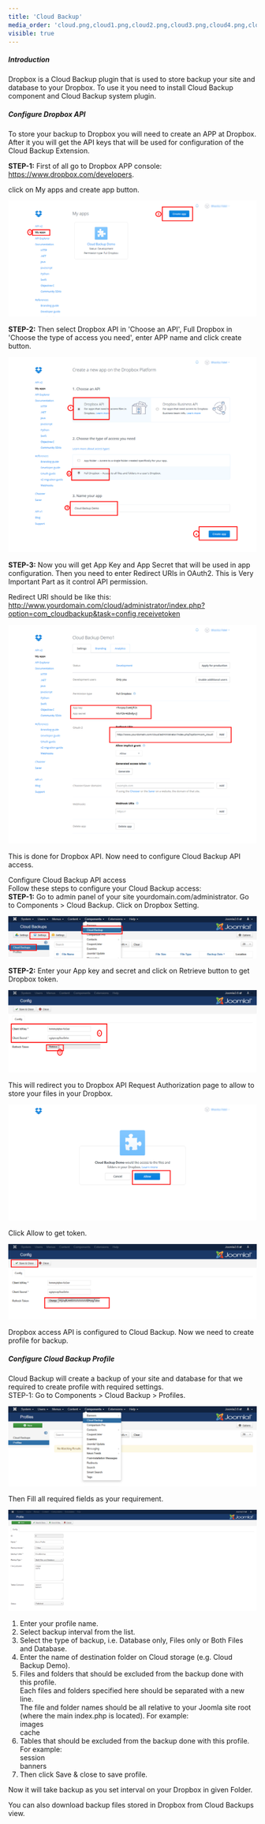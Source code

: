 ```yaml
---
title: 'Cloud Backup'
media_order: 'cloud.png,cloud1.png,cloud2.png,cloud3.png,cloud4.png,cloud5.png,cloud6.png,cloud7.png,cloud8.png'
visible: true
---
```


##### **Introduction**

Dropbox is a Cloud Backup plugin that is used to store backup your site and database to your Dropbox. To use it you need to install Cloud Backup component and Cloud Backup system plugin.

##### **Configure Dropbox API**

To store your backup to Dropbox you will need to create an APP at Dropbox. After it you will get the API keys that will be used for configuration of the Cloud Backup Extension.

**STEP-1:** First of all go to Dropbox APP console: https://www.dropbox.com/developers.

click on My apps and create app button.

![](cloud.png)

**STEP-2:** Then select Dropbox API in 'Choose an API', Full Dropbox in 'Choose the type of access you need', enter APP name and click create button.

![](cloud1.png)

**STEP-3:** Now you will get App Key and App Secret that will be used in app configuration. Then you need to enter Redirect URIs in OAuth2. This is Very Important Part as it control API permission.

Redirect URI should be like this: http://www.yourdomain.com/cloud/administrator/index.php?option=com_cloudbackup&task=config.receivetoken

![](cloud2.png)

This is done for Dropbox API. Now need to configure Cloud Backup API access.

Configure Cloud Backup API access<br>
Follow these steps to configure your Cloud Backup access:<br>
**STEP-1:** Go to admin panel of your site yourdomain.com/administrator. Go to Components > Cloud Backup. Click on Dropbox Setting.

![](cloud3.png)

**STEP-2:** Enter your App key and secret and click on Retrieve button to get Dropbox token.

![](cloud4.png)

This will redirect you to Dropbox API Request Authorization page to allow to store your files in your Dropbox.

![](cloud5.png)

Click Allow to get token.

![](cloud6.png)

Dropbox access API is configured to Cloud Backup. Now we need to create profile for backup.

##### **Configure Cloud Backup Profile**

Cloud Backup will create a backup of your site and database for that we required to create profile with required settings.<br>
STEP-1: Go to Components > Cloud Backup > Profiles.

![](cloud7.png)

Then Fill all required fields as your requirement.

![](cloud8.png)

1) Enter your profile name.<br>
2) Select backup interval from the list.<br>
3) Select the type of backup, i.e. Database only, Files only or Both Files and Database.<br>
4) Enter the name of destination folder on Cloud storage (e.g. Cloud Backup Demo).<br>
5) Files and folders that should be excluded from the backup done with this profile.<br>
Each files and folders specified here should be separated with a new line.<br>
The file and folder names should be all relative to your Joomla site root (where the main index.php
is located). For example:<br>
images<br>
cache<br>
6) Tables that should be excluded from the backup done with this profile.<br>
For example:<br>
session<br>
banners<br>
7) Then click Save & close to save profile.

Now it will take backup as you set interval on your Dropbox in given Folder.

You can also download backup files stored in Dropbox from Cloud Backups view.